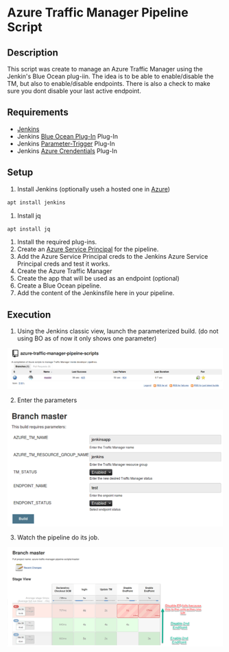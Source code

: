 # Azure Traffic Manager Pipeline Script

## Description

This script was create to manage an Azure Traffic Manager using the Jenkin's Blue Ocean plug-iin.   The idea is to be able to enable/disable the TM, but also to enable/disable endpoints.  There is also a check to make sure you dont disable your last active endpoint.

## Requirements

- [Jenkins](https://jenkins.io/)
- Jenkins [Blue Ocean Plug-In](https://plugins.jenkins.io/blueocean) Plug-In
- Jenkins [Parameter-Trigger](https://plugins.jenkins.io/parameterized-trigger) Plug-In
- Jenkins [Azure Crendentials](https://plugins.jenkins.io/azure-credentials) Plug-In

## Setup

1. Install Jenkins (optionally useh a hosted one in [Azure](https://azure.microsoft.com/en-us/blog/jenkins-on-azure-from-zero-to-hero/))

``` bash
apt install jenkins
```

1. Install jq

``` bash
apt install jq
```

1. Install the required plug-ins.
1. Create an [Azure Service Principal](https://docs.microsoft.com/en-us/azure/azure-resource-manager/resource-group-create-service-principal-portal#get-application-id-and-authentication-key) for the pipeline.
1. Add the Azure Service Principal creds to the Jenkins Azure Service Principal creds and test it works.
1. Create the Azure Traffic Manager
1. Create the app that will be used as an endpoint (optional)
1. Create a Blue Ocean pipeline.
1. Add the content of the Jenkinsfile here in your pipeline.

## Execution

1. Using the Jenkins  classic view, launch the parameterized build. (do not using BO as of now it only shows one parameter)

![alt Jenkins build](images/jbuild.png)

2. Enter the parameters

![alt Jenkins parameter](images/jparemeter.png)

3. Watch the pipeline do its job.

![alt Jenkins pipeline](images/jpipeline.png)
